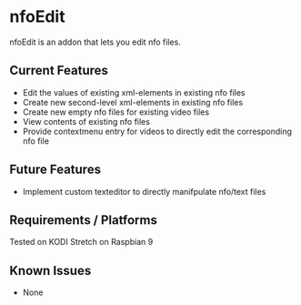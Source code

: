 nfoEdit
=======
nfoEdit is an addon that lets you edit nfo files.


Current Features
----------------
* Edit the values of existing xml-elements in existing nfo files
* Create new second-level xml-elements in existing nfo files
* Create new empty nfo files for existing video files
* View contents of existing nfo files
* Provide contextmenu entry for videos to directly edit the corresponding nfo file


Future Features
----------------
* Implement custom texteditor to directly manifpulate nfo/text files


Requirements / Platforms
------------
Tested on KODI Stretch on Raspbian 9


Known Issues
------------
* None

